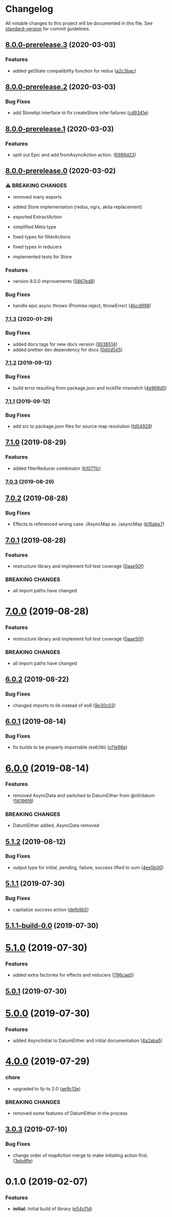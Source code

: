 # Changelog

All notable changes to this project will be documented in this file. See [standard-version](https://github.com/conventional-changelog/standard-version) for commit guidelines.

## [8.0.0-prerelease.3](https://github.com/nullpub/dux/compare/v8.0.0-prerelease.2...v8.0.0-prerelease.3) (2020-03-03)


### Features

* added getState compatibility function for redux ([a2c3bac](https://github.com/nullpub/dux/commit/a2c3baceae37cddb4545c90c49e2b6e964584b54))

## [8.0.0-prerelease.2](https://github.com/nullpub/dux/compare/v8.0.0-prerelease.1...v8.0.0-prerelease.2) (2020-03-03)


### Bug Fixes

* add StoreApi interface to fix createStore infer failures ([cd9341e](https://github.com/nullpub/dux/commit/cd9341eb5d218f1d9d61d517f8fc92ee7f08e36f))

## [8.0.0-prerelease.1](https://github.com/nullpub/dux/compare/v8.0.0-prerelease.0...v8.0.0-prerelease.1) (2020-03-03)


### Features

* split out Epic and add fromAsyncAction action. ([6989d23](https://github.com/nullpub/dux/commit/6989d23c6b39fbd0dce235d632adf28bb7de2160))

## [8.0.0-prerelease.0](https://github.com/nullpub/dux/compare/v7.1.3...v8.0.0-prerelease.0) (2020-03-02)


### ⚠ BREAKING CHANGES

* removed many exports

* added Store implementation (redux, ngrx, akita replacement)
* exported ExtractAction
* simplified Meta type
* fixed types for filterActions
* fixed types in reducers
* implemented tests for Store

### Features

* version 8.0.0 improvements ([5867ed8](https://github.com/nullpub/dux/commit/5867ed8a0d9317f55f7791128246df6190009402))


### Bug Fixes

* handle epic async throws (Promise.reject, throwError) ([4bcd998](https://github.com/nullpub/dux/commit/4bcd9989ec0115655de56d018d0acf8557df46bc))

### [7.1.3](https://github.com/nullpub/dux/compare/v7.1.2...v7.1.3) (2020-01-29)


### Bug Fixes

* added docs tags for new docs version ([9038514](https://github.com/nullpub/dux/commit/9038514f174aed699ea3dedd89bb20f122ed51b3))
* added prettier dev dependency for docs ([0d0d545](https://github.com/nullpub/dux/commit/0d0d5453e4976e67db486d6993d4f74935d5d60b))

### [7.1.2](https://github.com/nullpub/dux/compare/v7.1.1...v7.1.2) (2019-09-12)


### Bug Fixes

* build error resulting from package.json and lockfile mismatch ([4e968d5](https://github.com/nullpub/dux/commit/4e968d5))

### [7.1.1](https://github.com/nullpub/dux/compare/v7.1.0...v7.1.1) (2019-09-12)


### Bug Fixes

* add src to package.json files for source map resolution ([fd54929](https://github.com/nullpub/dux/commit/fd54929))

## [7.1.0](https://github.com/nullpub/dux/compare/v7.0.3...v7.1.0) (2019-08-29)


### Features

* added filterReducer combinator ([b10711c](https://github.com/nullpub/dux/commit/b10711c))

### [7.0.3](https://github.com/nullpub/dux/compare/v7.0.2...v7.0.3) (2019-08-29)

## [7.0.2](https://github.com/nullpub/dux/compare/v7.0.1...v7.0.2) (2019-08-28)


### Bug Fixes

* Effects.ts referenced wrong case ./AsyncMap as ./asyncMap ([b16abe7](https://github.com/nullpub/dux/commit/b16abe7))



## [7.0.1](https://github.com/nullpub/dux/compare/v6.0.2...v7.0.1) (2019-08-28)


### Features

* restructure library and implement full test coverage ([0aae50f](https://github.com/nullpub/dux/commit/0aae50f))


### BREAKING CHANGES

* all import paths have changed



# [7.0.0](https://github.com/nullpub/dux/compare/v6.0.2...v7.0.0) (2019-08-28)


### Features

* restructure library and implement full test coverage ([0aae50f](https://github.com/nullpub/dux/commit/0aae50f))


### BREAKING CHANGES

* all import paths have changed



## [6.0.2](https://github.com/nullpub/dux/compare/v6.0.1...v6.0.2) (2019-08-22)


### Bug Fixes

* changed imports to lib instead of es6 ([9e30c03](https://github.com/nullpub/dux/commit/9e30c03))



## [6.0.1](https://github.com/nullpub/dux/compare/v6.0.0...v6.0.1) (2019-08-14)


### Bug Fixes

* fix builds to be properly importable (es6/lib) ([cf1e98e](https://github.com/nullpub/dux/commit/cf1e98e))



# [6.0.0](https://github.com/nullpub/dux/compare/v5.1.2...v6.0.0) (2019-08-14)


### Features

* removed AsyncData and switched to DatumEither from @nll/datum ([56196f8](https://github.com/nullpub/dux/commit/56196f8))


### BREAKING CHANGES

* DatumEither added, AsyncData removed



## [5.1.2](https://github.com/nullpub/dux/compare/v5.1.1...v5.1.2) (2019-08-12)

### Bug Fixes

- output type for initial, pending, failure, success lifted to sum ([4ee5b00](https://github.com/nullpub/dux/commit/4ee5b00))

## [5.1.1](https://github.com/nullpub/dux/compare/v5.1.1-build-0.0...v5.1.1) (2019-07-30)

### Bug Fixes

- capitalize success action ([defb9b5](https://github.com/nullpub/dux/commit/defb9b5))

## [5.1.1-build-0.0](https://github.com/nullpub/dux/compare/v5.1.0...v5.1.1-build-0.0) (2019-07-30)

# [5.1.0](https://github.com/nullpub/dux/compare/v5.0.1...v5.1.0) (2019-07-30)

### Features

- added extra factories for effects and reducers ([796cae0](https://github.com/nullpub/dux/commit/796cae0))

## [5.0.1](https://github.com/nullpub/dux/compare/v5.0.0...v5.0.1) (2019-07-30)

# [5.0.0](https://github.com/nullpub/dux/compare/v4.0.0...v5.0.0) (2019-07-30)

### Features

- added AsyncInitial to DatumEither and initial documentation ([4a2aba5](https://github.com/nullpub/dux/commit/4a2aba5))

# [4.0.0](https://github.com/nullpub/dux/compare/v3.0.3...v4.0.0) (2019-07-29)

### chore

- upgraded to fp-ts 2.0 ([ae9c13e](https://github.com/nullpub/dux/commit/ae9c13e))

### BREAKING CHANGES

- removed some features of DatumEither in the process

## [3.0.3](https://github.com/nullpub/dux/compare/v3.0.2...v3.0.3) (2019-07-10)

### Bug Fixes

- change order of mapAction merge to make initiating action first. ([3ebdffe](https://github.com/nullpub/dux/commit/3ebdffe))

<a name="0.1.0"></a>

# 0.1.0 (2019-02-07)

### Features

- **initial:** Initial build of library ([e54cf1d](https://github.com/nullpub/dux/commit/e54cf1d))
